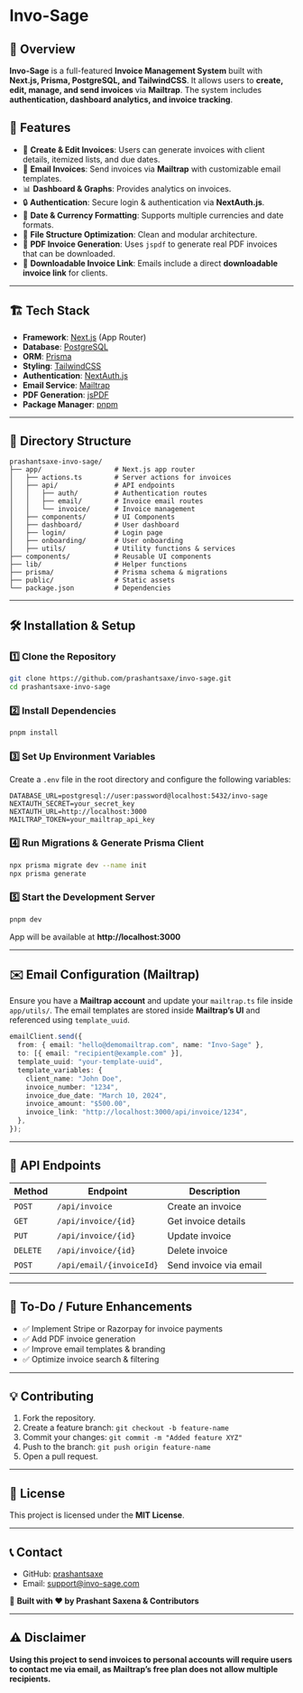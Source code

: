 # Invo-Sage

## 📌 Overview
**Invo-Sage** is a full-featured **Invoice Management System** built with **Next.js, Prisma, PostgreSQL, and TailwindCSS**. It allows users to **create, edit, manage, and send invoices** via **Mailtrap**. The system includes **authentication, dashboard analytics, and invoice tracking**.

## 🚀 Features
- 📝 **Create & Edit Invoices**: Users can generate invoices with client details, itemized lists, and due dates.
- 📧 **Email Invoices**: Send invoices via **Mailtrap** with customizable email templates.
- 📊 **Dashboard & Graphs**: Provides analytics on invoices.
- 🔒 **Authentication**: Secure login & authentication via **NextAuth.js**.
- 📅 **Date & Currency Formatting**: Supports multiple currencies and date formats.
- 📁 **File Structure Optimization**: Clean and modular architecture.
- 📄 **PDF Invoice Generation**: Uses `jspdf` to generate real PDF invoices that can be downloaded.
- 📎 **Downloadable Invoice Link**: Emails include a direct **downloadable invoice link** for clients.

---

## 🏗️ Tech Stack
- **Framework**: [Next.js](https://nextjs.org/) (App Router)
- **Database**: [PostgreSQL](https://www.postgresql.org/)
- **ORM**: [Prisma](https://www.prisma.io/)
- **Styling**: [TailwindCSS](https://tailwindcss.com/)
- **Authentication**: [NextAuth.js](https://next-auth.js.org/)
- **Email Service**: [Mailtrap](https://mailtrap.io/)
- **PDF Generation**: [jsPDF](https://github.com/parallax/jsPDF)
- **Package Manager**: [pnpm](https://pnpm.io/)

---

## 📂 Directory Structure
```
prashantsaxe-invo-sage/
├── app/                  # Next.js app router
│   ├── actions.ts        # Server actions for invoices
│   ├── api/              # API endpoints
│   │   ├── auth/         # Authentication routes
│   │   ├── email/        # Invoice email routes
│   │   └── invoice/      # Invoice management
│   ├── components/       # UI Components
│   ├── dashboard/        # User dashboard
│   ├── login/            # Login page
│   ├── onboarding/       # User onboarding
│   ├── utils/            # Utility functions & services
├── components/           # Reusable UI components
├── lib/                  # Helper functions
├── prisma/               # Prisma schema & migrations
├── public/               # Static assets
└── package.json          # Dependencies
```

---

## 🛠️ Installation & Setup

### **1️⃣ Clone the Repository**
```sh
git clone https://github.com/prashantsaxe/invo-sage.git
cd prashantsaxe-invo-sage
```

### **2️⃣ Install Dependencies**
```sh
pnpm install
```

### **3️⃣ Set Up Environment Variables**
Create a `.env` file in the root directory and configure the following variables:
```env
DATABASE_URL=postgresql://user:password@localhost:5432/invo-sage
NEXTAUTH_SECRET=your_secret_key
NEXTAUTH_URL=http://localhost:3000
MAILTRAP_TOKEN=your_mailtrap_api_key
```

### **4️⃣ Run Migrations & Generate Prisma Client**
```sh
npx prisma migrate dev --name init
npx prisma generate
```

### **5️⃣ Start the Development Server**
```sh
pnpm dev
```
App will be available at **http://localhost:3000**

---

## ✉️ Email Configuration (Mailtrap)
Ensure you have a **Mailtrap account** and update your `mailtrap.ts` file inside `app/utils/`. The email templates are stored inside **Mailtrap’s UI** and referenced using `template_uuid`.

```typescript
emailClient.send({
  from: { email: "hello@demomailtrap.com", name: "Invo-Sage" },
  to: [{ email: "recipient@example.com" }],
  template_uuid: "your-template-uuid",
  template_variables: {
    client_name: "John Doe",
    invoice_number: "1234",
    invoice_due_date: "March 10, 2024",
    invoice_amount: "$500.00",
    invoice_link: "http://localhost:3000/api/invoice/1234",
  },
});
```

---

## 📜 API Endpoints
| Method | Endpoint                  | Description             |
|--------|--------------------------|-------------------------|
| `POST` | `/api/invoice`            | Create an invoice      |
| `GET`  | `/api/invoice/{id}`       | Get invoice details    |
| `PUT`  | `/api/invoice/{id}`       | Update invoice         |
| `DELETE` | `/api/invoice/{id}`    | Delete invoice         |
| `POST` | `/api/email/{invoiceId}`  | Send invoice via email |

---

## 📝 To-Do / Future Enhancements
- ✅ Implement Stripe or Razorpay for invoice payments
- ✅ Add PDF invoice generation
- ✅ Improve email templates & branding
- ✅ Optimize invoice search & filtering

---

## 💡 Contributing
1. Fork the repository.
2. Create a feature branch: `git checkout -b feature-name`
3. Commit your changes: `git commit -m "Added feature XYZ"`
4. Push to the branch: `git push origin feature-name`
5. Open a pull request.

---

## 📄 License
This project is licensed under the **MIT License**.

---

## 📞 Contact
- GitHub: [prashantsaxe](https://github.com/prashantsaxe)
- Email: support@invo-sage.com

🚀 **Built with ❤️ by Prashant Saxena & Contributors**

---

## ⚠️ Disclaimer
**Using this project to send invoices to personal accounts will require users to contact me via email, as Mailtrap’s free plan does not allow multiple recipients.**

